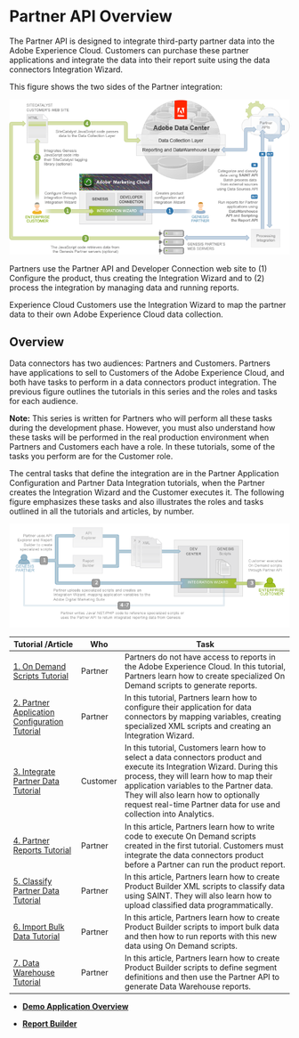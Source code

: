 # Partner API Overview

 

The Partner API is designed to integrate third-party partner data into the Adobe Experience Cloud. Customers can purchase these partner applications and integrate the data into their report suite using the data connectors Integration Wizard.

This figure shows the two sides of the Partner integration:

![](graphics/get-started-concepts-and-terms-figure-3.png)

Partners use the Partner API and Developer Connection web site to \(1\) Configure the product, thus creating the Integration Wizard and to \(2\) process the integration by managing data and running reports.

Experience Cloud Customers use the Integration Wizard to map the partner data to their own Adobe Experience Cloud data collection.

## Overview

Data connectors has two audiences: Partners and Customers. Partners have applications to sell to Customers of the Adobe Experience Cloud, and both have tasks to perform in a data connectors product integration. The previous figure outlines the tutorials in this series and the roles and tasks for each audience.

**Note:** This series is written for Partners who will perform all these tasks during the development phase. However, you must also understand how these tasks will be performed in the real production environment when Partners and Customers each have a role. In these tutorials, some of the tasks you perform are for the Customer role.

The central tasks that define the integration are in the Partner Application Configuration and Partner Data Integration tutorials, when the Partner creates the Integration Wizard and the Customer executes it. The following figure emphasizes these tasks and also illustrates the roles and tasks outlined in all the tutorials and articles, by number.

![](graphics/scripting0001.png)

| Tutorial /Article | Who | Task |
|---------------------|-------|--------|
|  [1. On Demand Scripts Tutorial](c_scripting.md#)  | Partner |Partners do not have access to reports in the Adobe Experience Cloud. In this tutorial, Partners learn how to create specialized On Demand scripts to generate reports.|
|  [2. Partner Application Configuration Tutorial](c_Partner_Application_Configuration_for_Data_Connectors_Tutorial.md#)  | Partner | In this tutorial, Partners learn how to configure their application for data connectors by mapping variables, creating specialized XML scripts and creating an Integration Wizard. |
|  [3. Integrate Partner Data Tutorial](c_Integrate_Data_Connectors_Partner_Data_into_Customer_Application.md#)  | Customer | In this tutorial, Customers learn how to select a data connectors product and execute its Integration Wizard. During this process, they will learn how to map their application variables to the Partner data. They will also learn how to optionally request real-time Partner data for use and collection into Analytics. |
|  [4. Partner Reports Tutorial](c_Create_Data_Connectors_Partner_Reports_using_the_Partner_API.md#)  | Partner | In this article, Partners learn how to write code to execute On Demand scripts created in the first tutorial. Customers must integrate the data connectors product before a Partner can run the product report. |
|  [5. Classify Partner Data Tutorial](c_Classify_Partner_data_using_the_Partner_API.md#) | Partner | In this article, Partners learn how to create Product Builder XML scripts to classify data using SAINT. They will also learn how to upload classified data programmatically. |
|  [6. Import Bulk Data Tutorial](c_Import_bulk_Data_using_the_Partner_API.md#) | Partner | In this article, Partners learn how to create Product Builder scripts to import bulk data and then how to run reports with this new data using On Demand scripts. |
|  [7. Data Warehouse Tutorial](c_Create_a_Data_Warehouse_Report_using_the_Partner_API.md#) | Partner | In this article, Partners learn how to create Product Builder scripts to define segment definitions and then use the Partner API to generate Data Warehouse reports. |

-   **[Demo Application Overview](c_demo_overview.md)**  
 
-   **[Report Builder](c_ReportBuilder.md)** 

